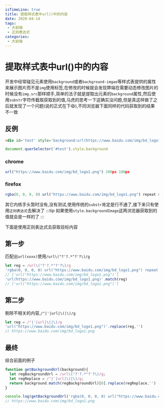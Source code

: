 ```yaml
---
isTimeLine: true
title: 提取样式表中url()中的内容
date: 2020-04-14
tags:
 - 大前端
 - 正则表达式
categories:
 - 大前端
---
```

# 提取样式表中url()中的内容

开发中经常碰见元素使用``background``或者``background-imgae``等样式表提供的属性来展示图片而不是``img``使用标签,在修改的时候就会发现弊端在需要动态修改图片的时候没有``img.src``那样顺手,简单的法子就是提取出元素的``background``属性,然后使用``substr``字符传截取获取到的值,马虎的思考一下这确实没问题,但是真这样做了之后就发现了一个问题(说的正式在下:smile:),不同浏览器下面同样的代码获取到的结果不一致


## 反例
```html
<div id='test' style='background:url(https://www.baidu.com/img/bd_logo1.png) 200px 100px;width:200px;height:100px'></div>
```

```js
document.querSelector('#test').style.background
```
### chrome
```js
url("https://www.baidu.com/img/bd_logo1.png") 200px 100px
```
### firefox
```js
rgba(0, 0, 0, 0) url("https://www.baidu.com/img/bd_logo1.png") repeat scroll 200px 100px
```
其它内核手头暂时没有,没有测试,使用传统的``substr``肯定是行不通了,接下来只有使用``正则表达式``去解决了
:::tip
如果使用``style.backgroundImage``这两浏览器获取到的值就会是一样的了
:::

下面是使用正则表达式去获取目标内容

## 第一步
匹配出``url(xxxx)``使用``/url\("?'?.*"?'?\)/g``
```js
let reg = /url\("?'?.*"?'?\)/g
'rgba(0, 0, 0, 0) url("https://www.baidu.com/img/bd_logo1.png") repeat scroll 200px 100px'.match(reg)
// ['url("https://www.baidu.com/img/bd_logo1.png")']
'url(https://www.baidu.com/img/bd_logo1.png)'.match(reg)
// ['url("https://www.baidu.com/img/bd_logo1.png")']
```


## 第二步
剔除不相关的内容,`/"|'|url|\(|\)/g`
```js
let reg = /"|'|url|\(|\)/g
'url("https://www.baidu.com/img/bd_logo1.png")'.replace(reg,'')
// https://www.baidu.com/img/bd_logo1.png
```

## 最终
综合前面的例子
```js
function getBackgroundUrl(background){
  let regBackgroundUrl = /url\("?'?.*"?'?\)/g;
  let regReplace = /"|'|url|\(|\)/g;
  return background.match(regBackgroundUrl)[0].replace(regReplace,'')
}

console.log(getBackgroundUrl('rgba(0, 0, 0, 0) url("https://www.baidu.com/img/bd_logo1.png") repeat scroll 200px 100px'))
// https://www.baidu.com/img/bd_logo1.png
```

<comment/>
<tongji/>